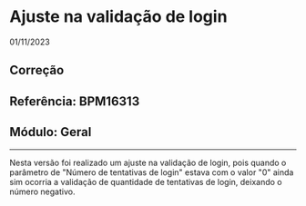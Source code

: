 # Ajuste na validação de login
01/11/2023
## Correção
## Referência: BPM16313
## Módulo: Geral
***

Nesta versão foi realizado um ajuste na validação de login, pois quando o parâmetro de "Número de tentativas de login" estava com o valor "0" ainda sim ocorria a validação de quantidade de tentativas de login, deixando o número negativo.